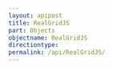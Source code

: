 ```yaml
---
layout: apipost
title: RealGridJS
part: Objects
objectname: RealGridJS
directiontype: 
permalink: /api/RealGridJS/
---
```




